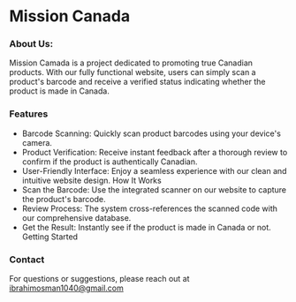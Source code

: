 # Mission Canada

### About Us:
Mission Camada is a project dedicated to promoting true Canadian products. With our fully functional website, users can simply scan a product's barcode and receive a verified status indicating whether the product is made in Canada.

### Features
- Barcode Scanning: Quickly scan product barcodes using your device's camera.
- Product Verification: Receive instant feedback after a thorough review to confirm if the product is authentically Canadian.
- User-Friendly Interface: Enjoy a seamless experience with our clean and intuitive website design.
How It Works
- Scan the Barcode: Use the integrated scanner on our website to capture the product's barcode.
- Review Process: The system cross-references the scanned code with our comprehensive database.
- Get the Result: Instantly see if the product is made in Canada or not.
Getting Started

### Contact
For questions or suggestions, please reach out at ibrahimosman1040@gmail.com